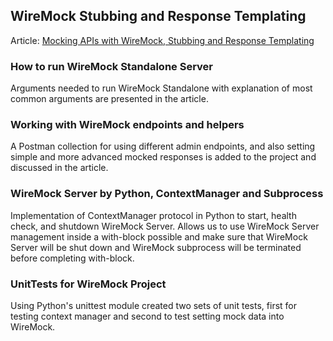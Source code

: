 ## WireMock Stubbing and Response Templating

Article:
[Mocking APIs with WireMock, Stubbing and Response Templating](https://www.taheramlaki.com/blog/articles/wiremock-stubbing-and-response-templating/)

### How to run WireMock Standalone Server
Arguments needed to run WireMock Standalone with explanation of most common arguments are 
presented in the article. 

### Working with WireMock endpoints and helpers
A Postman collection for using different admin endpoints, and also setting simple and more advanced 
mocked responses is added to the project and discussed in the article.

### WireMock Server by Python, ContextManager and Subprocess
Implementation of ContextManager protocol in Python to start, health check, and 
shutdown WireMock Server. Allows us to use WireMock Server management inside 
a with-block possible and make sure that WireMock Server will be shut down and 
WireMock subprocess will be terminated before completing with-block.

### UnitTests for WireMock Project
Using Python's unittest module created two sets of unit tests, first for testing context manager
and second to test setting mock data into WireMock.

